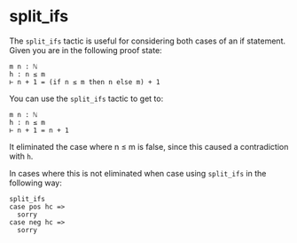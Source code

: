 # split_ifs

The `split_ifs` tactic is useful for considering both cases of an if statement.
Given you are in the following proof state:

```lean
m n : ℕ
h : n ≤ m
⊢ n + 1 = (if n ≤ m then n else m) + 1
```

You can use the `split_ifs` tactic to get to:

```lean
m n : ℕ
h : n ≤ m
⊢ n + 1 = n + 1
```

It eliminated the case where n ≤ m is false, since this caused a contradiction with `h`.

In cases where this is not eliminated when case using `split_ifs` in the following way:

```lean
split_ifs
case pos hc =>
  sorry
case neg hc =>
  sorry
```
